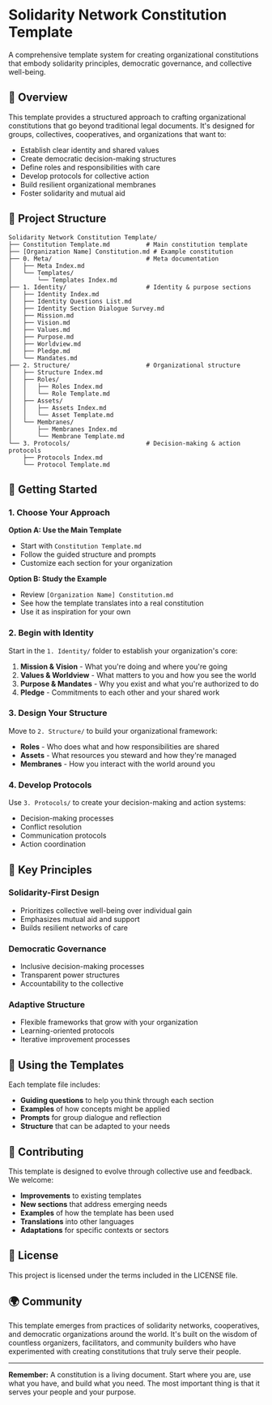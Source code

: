 # Solidarity Network Constitution Template

A comprehensive template system for creating organizational constitutions that embody solidarity principles, democratic governance, and collective well-being.

## 🌟 Overview

This template provides a structured approach to crafting organizational constitutions that go beyond traditional legal documents. It's designed for groups, collectives, cooperatives, and organizations that want to:

- Establish clear identity and shared values
- Create democratic decision-making structures
- Define roles and responsibilities with care
- Develop protocols for collective action
- Build resilient organizational membranes
- Foster solidarity and mutual aid

## 📁 Project Structure

```
Solidarity Network Constitution Template/
├── Constitution Template.md          # Main constitution template
├── [Organization Name] Constitution.md # Example constitution
├── 0. Meta/                          # Meta documentation
│   ├── Meta Index.md
│   └── Templates/
│       └── Templates Index.md
├── 1. Identity/                      # Identity & purpose sections
│   ├── Identity Index.md
│   ├── Identity Questions List.md
│   ├── Identity Section Dialogue Survey.md
│   ├── Mission.md
│   ├── Vision.md
│   ├── Values.md
│   ├── Purpose.md
│   ├── Worldview.md
│   ├── Pledge.md
│   └── Mandates.md
├── 2. Structure/                     # Organizational structure
│   ├── Structure Index.md
│   ├── Roles/
│   │   ├── Roles Index.md
│   │   └── Role Template.md
│   ├── Assets/
│   │   ├── Assets Index.md
│   │   └── Asset Template.md
│   └── Membranes/
│       ├── Membranes Index.md
│       └── Membrane Template.md
└── 3. Protocols/                     # Decision-making & action protocols
    ├── Protocols Index.md
    └── Protocol Template.md
```

## 🚀 Getting Started

### 1. Choose Your Approach

**Option A: Use the Main Template**
- Start with `Constitution Template.md`
- Follow the guided structure and prompts
- Customize each section for your organization

**Option B: Study the Example**
- Review `[Organization Name] Constitution.md`
- See how the template translates into a real constitution
- Use it as inspiration for your own

### 2. Begin with Identity

Start in the `1. Identity/` folder to establish your organization's core:

1. **Mission & Vision** - What you're doing and where you're going
2. **Values & Worldview** - What matters to you and how you see the world
3. **Purpose & Mandates** - Why you exist and what you're authorized to do
4. **Pledge** - Commitments to each other and your shared work

### 3. Design Your Structure

Move to `2. Structure/` to build your organizational framework:

- **Roles** - Who does what and how responsibilities are shared
- **Assets** - What resources you steward and how they're managed
- **Membranes** - How you interact with the world around you

### 4. Develop Protocols

Use `3. Protocols/` to create your decision-making and action systems:

- Decision-making processes
- Conflict resolution
- Communication protocols
- Action coordination

## 🎯 Key Principles

### Solidarity-First Design
- Prioritizes collective well-being over individual gain
- Emphasizes mutual aid and support
- Builds resilient networks of care

### Democratic Governance
- Inclusive decision-making processes
- Transparent power structures
- Accountability to the collective

### Adaptive Structure
- Flexible frameworks that grow with your organization
- Learning-oriented protocols
- Iterative improvement processes

## 📝 Using the Templates

Each template file includes:
- **Guiding questions** to help you think through each section
- **Examples** of how concepts might be applied
- **Prompts** for group dialogue and reflection
- **Structure** that can be adapted to your needs

## 🤝 Contributing

This template is designed to evolve through collective use and feedback. We welcome:

- **Improvements** to existing templates
- **New sections** that address emerging needs
- **Examples** of how the template has been used
- **Translations** into other languages
- **Adaptations** for specific contexts or sectors

## 📄 License

This project is licensed under the terms included in the LICENSE file.

## 🌍 Community

This template emerges from practices of solidarity networks, cooperatives, and democratic organizations around the world. It's built on the wisdom of countless organizers, facilitators, and community builders who have experimented with creating constitutions that truly serve their people.

---

**Remember:** A constitution is a living document. Start where you are, use what you have, and build what you need. The most important thing is that it serves your people and your purpose.
